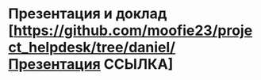 # Презентация и доклад [https://github.com/moofie23/project_helpdesk/tree/daniel/Презентация ССЫЛКА]
